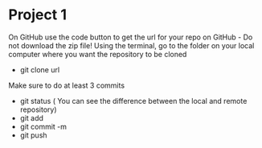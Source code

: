 # Project 1

On GitHub use the code button to get the url for your repo on GitHub - Do not download the zip file!
Using the terminal, go to the folder on your local computer where you want the repository to be cloned
- git clone url


Make sure to do at least 3 commits 

- git status ( You can see the difference between the local and remote repository)
- git add <file> 
- git commit -m <message>
- git push 
